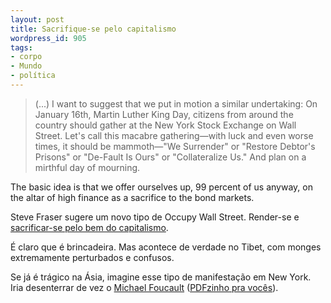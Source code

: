 ```yaml
---
layout: post
title: Sacrifique-se pelo capitalismo
wordpress_id: 905
tags:
- corpo
- Mundo
- política
---
```


> (...) I want to suggest that we put in motion a similar undertaking: On January 16th, Martin Luther King Day, citizens from around the country should gather at the New York Stock Exchange on Wall Street. Let's call this macabre gathering—with luck and even worse times, it should be mammoth—"We Surrender" or "Restore Debtor's Prisons" or "De-Fault Is Ours" or "Collateralize Us." And plan on a mirthful day of mourning.

The basic idea is that we offer ourselves up, 99 percent of us anyway, on the altar of high finance as a sacrifice to the bond markets.

Steve Fraser sugere um novo tipo de Occupy Wall Street. Render-se e [sacrificar-se pelo bem do capitalismo](http://motherjones.com/politics/2011/11/occupy-wall-street-99-percent-modest-proposal).

É claro que é brincadeira. Mas acontece de verdade no Tibet, com monges extremamente perturbados e confusos.

Se já é trágico na Ásia, imagine esse tipo de manifestação em New York. Iria desenterrar de vez o [Michael Foucault](http://en.wikipedia.org/wiki/Biopower) ([PDFzinho pra vocês](http://www.google.com/url?sa=t&rct=j&q=biopolitica&source=web&cd=4&ved=0CDoQFjAD&url=http%3A%2F%2Fwww.4shared.com%2Fdocument%2F6NIjdj3n%2FFoucault_Michel_-_Nacimiento_D.html&ei=-uLcTpeCC4rAgAfgrdXtAQ&usg=AFQjCNGxdSCIcw0xa-2fldDTdwPdsk3miQ)).
